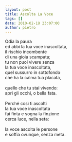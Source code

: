 ```yaml
---
layout: post
title: Ascolta La Voce
tags: []
date: 2010-02-18 23:07:00
author: pietro
---
```

Odia la paura<br/>ed abbi la tua voce inascoltata,<br/>il rischio incombente<br/>di una gioia scampata;<br/>tu non puoi vivere senza<br/>la tua voce inascoltata,<br/>quel sussurro in sottofondo<br/>che ha la calma tua placata,<br/><br/>quello che tu stai vivendo:<br/>apri gli occhi, o bella fata.<br/><br/>Perché così ti ascolti<br/>la tua voce inascoltata<br/>fai finta e sogna la finzione<br/>cerca luce, nella seta:<br/><br/>la voce ascolta le persone<br/>e soffia ovunque, senza meta.
